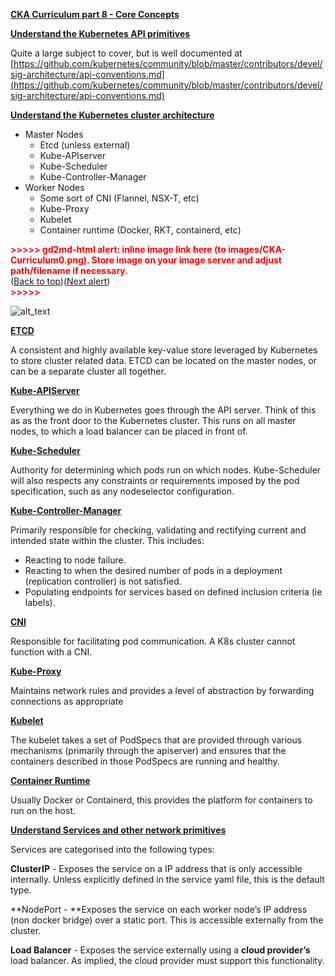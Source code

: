 

**<span style="text-decoration:underline;">CKA Curriculum part 8 - Core Concepts</span>**

**<span style="text-decoration:underline;">Understand the Kubernetes API primitives</span>**

Quite a large subject to cover, but is well documented at [https://github.com/kubernetes/community/blob/master/contributors/devel/sig-architecture/api-conventions.md](https://github.com/kubernetes/community/blob/master/contributors/devel/sig-architecture/api-conventions.md)

**<span style="text-decoration:underline;">Understand the Kubernetes cluster architecture</span>**



*   Master Nodes
    *   Etcd (unless external)
    *   Kube-APIserver
    *   Kube-Scheduler
    *   Kube-Controller-Manager
*   Worker Nodes
    *   Some sort of CNI (Flannel, NSX-T, etc)
    *   Kube-Proxy
    *   Kubelet
    *   Container runtime (Docker, RKT, containerd, etc)



<p id="gdcalert1" ><span style="color: red; font-weight: bold">>>>>>  gd2md-html alert: inline image link here (to images/CKA-Curriculum0.png). Store image on your image server and adjust path/filename if necessary. </span><br>(<a href="#">Back to top</a>)(<a href="#gdcalert2">Next alert</a>)<br><span style="color: red; font-weight: bold">>>>>> </span></p>


![alt_text](images/CKA-Curriculum0.png "image_tooltip")


**<span style="text-decoration:underline;">ETCD</span>**

A consistent and highly available key-value store leveraged by Kubernetes to store cluster related data. ETCD can be located on the master nodes, or can be a separate cluster all together.

**<span style="text-decoration:underline;">Kube-APIServer</span>**

Everything we do in Kubernetes goes through the API server. Think of this as as the front door to the Kubernetes cluster. This runs on all master nodes, to which a load balancer can be placed in front of.

**<span style="text-decoration:underline;">Kube-Scheduler</span>**

Authority for determining which pods run on which nodes. Kube-Scheduler will also respects any constraints or requirements imposed by the pod specification, such as any nodeselector configuration.

**<span style="text-decoration:underline;">Kube-Controller-Manager</span>**

Primarily responsible for checking, validating and rectifying current and intended state within the cluster. This includes:



*   Reacting to node failure.
*   Reacting to when the desired number of pods in a deployment (replication controller) is not satisfied.
*   Populating endpoints for services based on defined inclusion criteria (ie labels).

**<span style="text-decoration:underline;">CNI</span>**

Responsible for facilitating pod communication. A K8s cluster cannot function with a CNI.

**<span style="text-decoration:underline;">Kube-Proxy</span>**

Maintains network rules and provides a level of abstraction by forwarding connections as appropriate

**<span style="text-decoration:underline;">Kubelet</span>**

The kubelet takes a set of PodSpecs that are provided through various mechanisms (primarily through the apiserver) and ensures that the containers described in those PodSpecs are running and healthy.

**<span style="text-decoration:underline;">Container Runtime</span>**

Usually Docker or Containerd, this provides the platform for containers to run on the host.

**<span style="text-decoration:underline;">Understand Services and other network primitives</span>**

Services are categorised into the following types:

**ClusterIP** - Exposes the service on a IP address that is only accessible internally. Unless explicitly defined in the service yaml file, this is the default type.

**NodePort - **Exposes the service on each worker node’s IP address (non docker bridge) over a static port. This is accessible externally from the cluster.

**Load Balancer** - Exposes the service externally using a **cloud provider’s** load balancer. As implied, the cloud provider must support this functionality.
